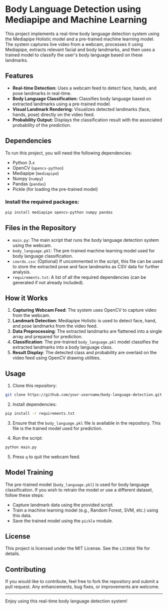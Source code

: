 # Body Language Detection using Mediapipe and Machine Learning

This project implements a real-time body language detection system using the Mediapipe Holistic model and a pre-trained machine learning model. The system captures live video from a webcam, processes it using Mediapipe, extracts relevant facial and body landmarks, and then uses a trained model to classify the user's body language based on these landmarks.

## Features

- **Real-time Detection:** Uses a webcam feed to detect face, hands, and pose landmarks in real-time.
- **Body Language Classification:** Classifies body language based on extracted landmarks using a pre-trained model.
- **Visual Landmark Rendering:** Visualizes detected landmarks (face, hands, pose) directly on the video feed.
- **Probability Output:** Displays the classification result with the associated probability of the prediction.

## Dependencies

To run this project, you will need the following dependencies:

- Python 3.x
- OpenCV (`opencv-python`)
- Mediapipe (`mediapipe`)
- Numpy (`numpy`)
- Pandas (`pandas`)
- Pickle (for loading the pre-trained model)

### Install the required packages:

```bash
pip install mediapipe opencv-python numpy pandas
```

## Files in the Repository

- `main.py`: The main script that runs the body language detection system using the webcam.
- `body_language.pkl`: The pre-trained machine learning model used for body language classification.
- `coords.csv`: (Optional) If uncommented in the script, this file can be used to store the extracted pose and face landmarks as CSV data for further analysis.
- `requirements.txt`: A list of all the required dependencies (can be generated if not already included).

## How it Works

1. **Capturing Webcam Feed**: The system uses OpenCV to capture video from the webcam.
2. **Landmark Detection**: Mediapipe Holistic is used to detect face, hand, and pose landmarks from the video feed.
3. **Data Preprocessing**: The extracted landmarks are flattened into a single array and prepared for prediction.
4. **Classification**: The pre-trained `body_language.pkl` model classifies the extracted landmarks into a body language class.
5. **Result Display**: The detected class and probability are overlaid on the video feed using OpenCV drawing utilities.

## Usage

1. Clone this repository:

```bash
git clone https://github.com/your-username/body-language-detection.git
```

2. Install dependencies:

```bash
pip install -r requirements.txt
```

3. Ensure that the `body_language.pkl` file is available in the repository. This file is the trained model used for prediction.

4. Run the script:

```bash
python main.py
```

5. Press `q` to quit the webcam feed.

## Model Training

The pre-trained model (`body_language.pkl`) is used for body language classification. If you wish to retrain the model or use a different dataset, follow these steps:

- Capture landmark data using the provided script.
- Train a machine learning model (e.g., Random Forest, SVM, etc.) using this data.
- Save the trained model using the `pickle` module.

## License

This project is licensed under the MIT License. See the `LICENSE` file for details.

## Contributing

If you would like to contribute, feel free to fork the repository and submit a pull request. Any enhancements, bug fixes, or improvements are welcome.

---

Enjoy using this real-time body language detection system!
